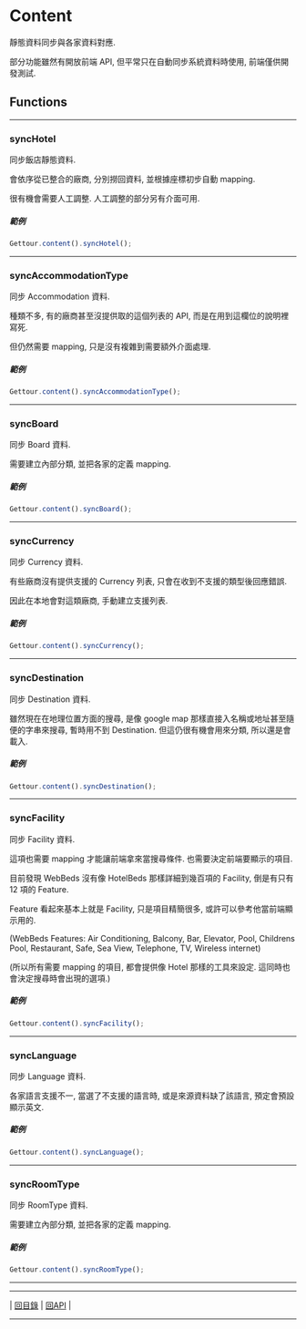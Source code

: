 
# Content

靜態資料同步與各家資料對應.

部分功能雖然有開放前端 API, 但平常只在自動同步系統資料時使用, 前端僅供開發測試.

## Functions

---

### syncHotel

同步飯店靜態資料.

會依序從已整合的廠商, 分別撈回資料, 並根據座標初步自動 mapping. 

很有機會需要人工調整. 人工調整的部分另有介面可用.

##### 範例

```javascript
Gettour.content().syncHotel();
```

---

### syncAccommodationType

同步 Accommodation 資料.

種類不多, 有的廠商甚至沒提供取的這個列表的 API, 而是在用到這欄位的說明裡寫死.

但仍然需要 mapping, 只是沒有複雜到需要額外介面處理.

##### 範例

```javascript
Gettour.content().syncAccommodationType();
```

---

### syncBoard

同步 Board 資料.

需要建立內部分類, 並把各家的定義 mapping.

##### 範例

```javascript
Gettour.content().syncBoard();
```

---

### syncCurrency

同步 Currency 資料.

有些廠商沒有提供支援的 Currency 列表, 只會在收到不支援的類型後回應錯誤.

因此在本地會對這類廠商, 手動建立支援列表.

##### 範例

```javascript
Gettour.content().syncCurrency();
```

---

### syncDestination

同步 Destination 資料.

雖然現在在地理位置方面的搜尋, 是像 google map 那樣直接入名稱或地址甚至隨便的字串來搜尋, 暫時用不到 Destination. 但這仍很有機會用來分類, 所以還是會載入.

##### 範例

```javascript
Gettour.content().syncDestination();
```

---

### syncFacility

同步 Facility 資料.

這項也需要 mapping 才能讓前端拿來當搜尋條件. 也需要決定前端要顯示的項目.

目前發現 WebBeds 沒有像 HotelBeds 那樣詳細到幾百項的 Facility, 倒是有只有 12 項的 Feature.

Feature 看起來基本上就是 Facility, 只是項目精簡很多, 或許可以參考他當前端顯示用的.

(WebBeds Features: Air Conditioning, Balcony, Bar, Elevator, Pool, Childrens Pool, Restaurant, Safe, Sea View, Telephone, TV, Wireless internet)

(所以所有需要 mapping 的項目, 都會提供像 Hotel 那樣的工具來設定. 這同時也會決定搜尋時會出現的選項.)

##### 範例

```javascript
Gettour.content().syncFacility();
```

---

### syncLanguage

同步 Language 資料.

各家語言支援不一, 當選了不支援的語言時, 或是來源資料缺了該語言, 預定會預設顯示英文.

##### 範例

```javascript
Gettour.content().syncLanguage();
```

---

### syncRoomType

同步 RoomType 資料.

需要建立內部分類, 並把各家的定義 mapping.

##### 範例

```javascript
Gettour.content().syncRoomType();
```

---


---

| [回目錄](https://github.com/Org08/gettour-doc/blob/master/README.md) |
[回API](https://github.com/Org08/gettour-doc/blob/master/api/README.md) |

---


